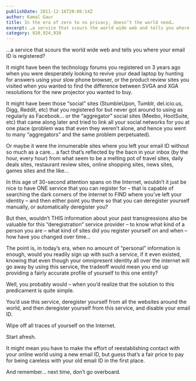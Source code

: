 ```yaml
---
publishDate: 2011-12-16T20:06:14Z
author: Kamal Gaur
title: In the era of zero to no privacy, doesn’t the world need… 
excerpt: …a service that scours the world wide web and tells you where your email ID is registered? It might have been the technology forums you… 
category: 920,924,930
---
```


…a service that scours the world wide web and tells you where your email ID is registered?

It might have been the technology forums you registered on 3 years ago when you were desperately looking to revive your dead laptop by hunting for answers using your slow phone browser, or the product review sites you visited when you wanted to find the difference between SVGA and XGA resolutions for the new projector you wanted to buy.

It might have been those “social” sites (StumbleUpon, Tumblr, del.icio.us, Digg, Reddit, etc) that you registered for but never got around to using as regularly as Facebook… or the “aggregator” social sites (Meebo, HootSuite, etc) that came along later and tried to link all your social networks for you at one place (problem was that even they weren’t alone, and hence you went to many “aggregators” and the same problem perpetuated).

Or maybe it were the innumerable sites where you left your email ID without so much as a care… a fact that’s reflected by the bacn in your inbox (by the hour, every hour) from what seem to be a melting pot of travel sites, daily deals sites, restaurant review sites, online shopping sites, news sites, games sites and the like…

In this age of 30-second attention spans on the Internet, wouldn’t it just be nice to have ONE service that you can register for – that is capable of searching the dark corners of the internet to FIND where you’ve left your identity – and then either point you there so that you can deregister yourself manually, or automatically deregister you?

But then, wouldn’t THIS information about your past transgressions also be valuable for this “deregistration” service provider – to know what kind of a person you are – what kind of sites did you register yourself on and when – how have you changed over time…

The point is, in today’s era, when no amount of “personal” information is enough, would you readily sign up with such a service, if it even existed, knowing that even though your omnipresent identity all over the internet will go away by using this service, the tradeoff would mean you end up providing a fairly accurate profile of yourself to this one entity?

Well, you probably would – when you’d realize that the solution to this predicament is quite simple.

You’d use this service, deregister yourself from all the websites around the world, and then deregister yourself from this service, and disable your email ID.

Wipe off all traces of yourself on the Internet.

Start afresh.

It might mean you have to make the effort of reestablishing contact with your online world using a new email ID, but guess that’s a fair price to pay for being careless with your old email ID in the first place.

And remember… next time, don’t go overboard.